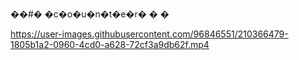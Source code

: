 ��#� �c�o�u�n�t�e�r�
�
�




https://user-images.githubusercontent.com/96846551/210366479-1805b1a2-0960-4cd0-a628-72cf3a9db62f.mp4

